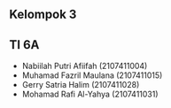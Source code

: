 ## Kelompok 3
## TI 6A

- Nabiilah Putri Afiifah 	(2107411004)
- Muhamad Fazril Maulana 	(2107411015)
- Gerry Satria Halim		  (2107411028)
- Mohamad Rafi Al-Yahya		(2107411031)
